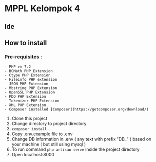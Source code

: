 # MPPL Kelompok 4

## Ide

## How to install
### Pre-requisites :
    - PHP >= 7.2
    - BCMath PHP Extension
    - Ctype PHP Extension
    - Fileinfo PHP extension
    - JSON PHP Extension
    - Mbstring PHP Extension
    - OpenSSL PHP Extension
    - PDO PHP Extension
    - Tokenizer PHP Extension
    - XML PHP Extension
    - Composer installed [Composer](https://getcomposer.org/download/)

1. Clone this project
2. Change directory to project directory
3. ``` composer install ```
4. Copy .env.example file to .env
5. Change DB information in .env ( any text with prefix "DB_" ) based on your machine ( but still using mysql )
6. To run command ``` php artisan serve ``` inside the project directory
7. Open localhost:8000
